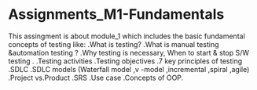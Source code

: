 # Assignments_M1-Fundamentals 

This assingment is about module_1 which includes the basic fundamental concepts of testing like:
.What is testing?
.What is manual testing &automation testing ?
.Why testing is necessary, When to start & stop S/W testing .
.Testing activities
.Testing objectives 
.7  key principles of testing 
.SDLC
.SDLC models (Waterfall model ,v -model ,incremental ,spiral ,agile)
.Project vs.Product 
.SRS
.Use case
.Concepts of OOP.
